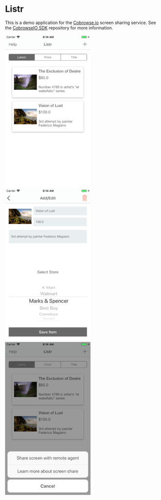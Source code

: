 # Listr
This is a demo application for the [Cobrowse.io](https://cobrowse.io) screen sharing service. See the [CobrowseIO SDK](https://github.com/cobrowseio/cobrowse-sdk-ios-binary) repository for more information.

<img src="/screenshots/one.png?raw=true" width="280"> <img src="/screenshots/two.png?raw=true" width="280"> <img src="/screenshots/three.png?raw=true" width="280">
